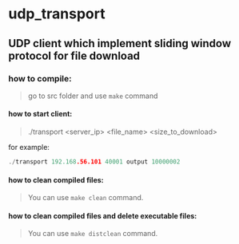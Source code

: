 # udp_transport

## UDP client which implement sliding window protocol for file download

### how to compile:
>go to src folder and use `make` command

#### how to start client:
> ./transport <server_ip> <port> <file_name> <size_to_download>

for example:
```c
./transport 192.168.56.101 40001 output 10000002
```

#### how to clean compiled files:
>You can use `make clean` command.

#### how to clean compiled files and delete executable files:
>You can use `make distclean` command.
